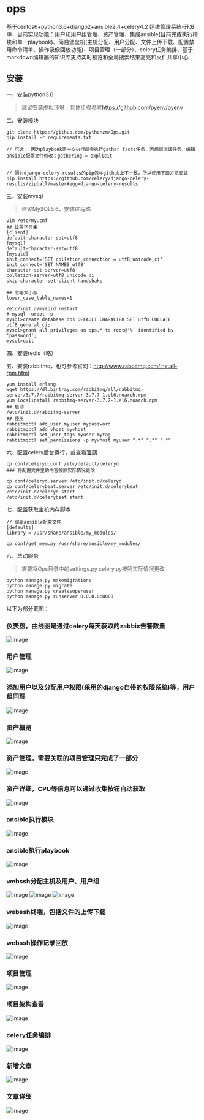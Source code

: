 # ops
基于centos6+python3.6+django2+ansible2.4+celery4.2  运维管理系统-开发中，目前实现功能：用户和用户组管理、资产管理、集成ansible(目前完成执行模块和单一playbook)、简易堡垒机(主机分配、用户分配、文件上传下载、配置禁用命令清单、操作录像回放功能)、项目管理（一部分）、celery任务编排、基于markdown编辑器的知识库支持实时预览和全局搜索结果高亮和文件共享中心

## 安装
一、安装python3.6

> 建议安装虚拟环境，具体步骤参考<https://github.com/pyenv/pyenv>

二、安装模块
```
git clone https://github.com/pythonzm/Ops.git
pip install -r requirements.txt

// 可选： 因为playbook第一次执行都会执行gather facts任务，若想取消该任务，编辑ansible配置文件修改：gathering = explicit
  

// 因为django-celery-results的pip包与github上不一致，所以使用下面方法安装
pip install https://github.com/celery/django-celery-results/zipball/master#egg=django-celery-results
```
三、安装mysql
> 建议MySQL5.6，安装过程略
```
vim /etc/my.cnf
## 设置字符集
[client]
default-character-set=utf8
[mysql]
default-character-set=utf8
[mysqld]
init_connect='SET collation_connection = utf8_unicode_ci'
init_connect='SET NAMES utf8'
character-set-server=utf8
collation-server=utf8_unicode_ci
skip-character-set-client-handshake

## 忽略大小写
lower_case_table_names=1

/etc/init.d/mysqld restart
# mysql -uroot -p
mysql>create database ops DEFAULT CHARACTER SET utf8 COLLATE utf8_general_ci;
mysql>grant all privileges on ops.* to root@'%' identified by 'password';
mysql>quit
```

四、安装redis（略）

五、安装rabbitmq，也可参考官网：<http://www.rabbitmq.com/install-rpm.html>
```
yum install erlang
wget https://dl.bintray.com/rabbitmq/all/rabbitmq-server/3.7.7/rabbitmq-server-3.7.7-1.el6.noarch.rpm
yum localinstall rabbitmq-server-3.7.7-1.el6.noarch.rpm
## 启动
/etc/init.d/rabbitmq-server
## 使用
rabbitmqctl add_user myuser mypassword
rabbitmqctl add_vhost myvhost
rabbitmqctl set_user_tags myuser mytag
rabbitmqctl set_permissions -p myvhost myuser ".*" ".*" ".*"
```

六、配置celery后台运行，或查看[官网](http://docs.celeryproject.org/en/latest/index.html)
```
cp conf/celeryd.conf /etc/default/celeryd
### 将配置文件里的内容按照实际情况更改

cp conf/celeryd.server /etc/init.d/celeryd
cp conf/celerybeat.server /etc/init.d/celerybeat
/etc/init.d/celeryd start
/etc/init.d/celerybeat start
```

七、配置获取主机内存脚本

```
// 编辑ansible配置文件
[defaults] 
library = /usr/share/ansible/my_modules/

cp conf/get_mem.py /usr/share/ansible/my_modules/
```

八、启动服务
> 需要将Ops目录中的settings.py celery.py按照实际情况更改
```
python manage.py makemigrations
python manage.py migrate
python manage.py createsuperuser
python manage.py runserver 0.0.0.0:8000
```

以下为部分截图：

### 仪表盘，曲线图是通过celery每天获取的zabbix告警数量
![image](https://github.com/pythonzm/Ops/blob/master/screenshots/dashboard.png)

### 用户管理
![image](https://github.com/pythonzm/Ops/blob/master/screenshots/user_list.png)

### 添加用户以及分配用户权限(采用的django自带的权限系统)等，用户组同理
![image](https://github.com/pythonzm/Ops/blob/master/screenshots/add_user.png)

### 资产概览
![image](https://github.com/pythonzm/Ops/blob/master/screenshots/asset_chart.png)

### 资产管理，需要关联的项目管理只完成了一部分
![image](https://github.com/pythonzm/Ops/blob/master/screenshots/asset_list.png)

### 资产详细，CPU等信息可以通过收集按钮自动获取
![image](https://github.com/pythonzm/Ops/blob/master/screenshots/asset_info.jpg)

### ansible执行模块
![image](https://github.com/pythonzm/Ops/blob/master/screenshots/ansible_module.png)

### ansible执行playbook
![image](https://github.com/pythonzm/Ops/blob/master/screenshots/playbook_online.png)

### webssh分配主机及用户、用户组
![image](https://github.com/pythonzm/Ops/blob/master/screenshots/webssh_manage.png)
![image](https://github.com/pythonzm/Ops/blob/master/screenshots/add_black_commands.png)
![image](https://github.com/pythonzm/Ops/blob/master/screenshots/add_fort_user.png)

### webssh终端，包括文件的上传下载
![image](https://github.com/pythonzm/Ops/blob/master/screenshots/terminal.png)

### webssh操作记录回放
![image](https://github.com/pythonzm/Ops/blob/master/screenshots/record.png)

### 项目管理
![image](https://github.com/pythonzm/Ops/blob/master/screenshots/project_list.png)
### 项目架构查看
![image](https://github.com/pythonzm/Ops/blob/master/screenshots/project_chart.png)

### celery任务编排
![image](https://github.com/pythonzm/Ops/blob/master/screenshots/celery.png)

### 新增文章
![image](https://github.com/pythonzm/Ops/blob/master/screenshots/wiki_add.png)
### 文章详细
![image](https://github.com/pythonzm/Ops/blob/master/screenshots/wiki_view.png)
